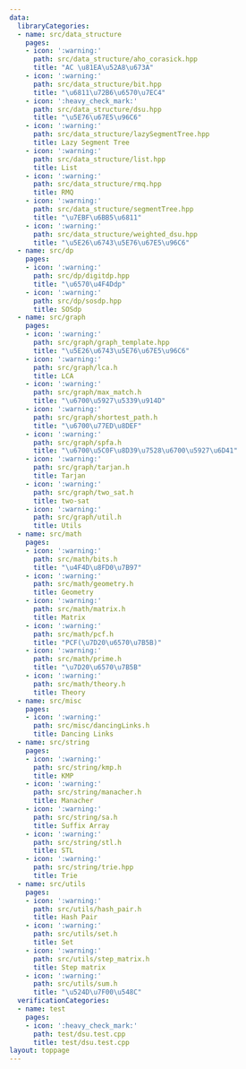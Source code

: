 ```yaml
---
data:
  libraryCategories:
  - name: src/data_structure
    pages:
    - icon: ':warning:'
      path: src/data_structure/aho_corasick.hpp
      title: "AC \u81EA\u52A8\u673A"
    - icon: ':warning:'
      path: src/data_structure/bit.hpp
      title: "\u6811\u72B6\u6570\u7EC4"
    - icon: ':heavy_check_mark:'
      path: src/data_structure/dsu.hpp
      title: "\u5E76\u67E5\u96C6"
    - icon: ':warning:'
      path: src/data_structure/lazySegmentTree.hpp
      title: Lazy Segment Tree
    - icon: ':warning:'
      path: src/data_structure/list.hpp
      title: List
    - icon: ':warning:'
      path: src/data_structure/rmq.hpp
      title: RMQ
    - icon: ':warning:'
      path: src/data_structure/segmentTree.hpp
      title: "\u7EBF\u6BB5\u6811"
    - icon: ':warning:'
      path: src/data_structure/weighted_dsu.hpp
      title: "\u5E26\u6743\u5E76\u67E5\u96C6"
  - name: src/dp
    pages:
    - icon: ':warning:'
      path: src/dp/digitdp.hpp
      title: "\u6570\u4F4Ddp"
    - icon: ':warning:'
      path: src/dp/sosdp.hpp
      title: SOSdp
  - name: src/graph
    pages:
    - icon: ':warning:'
      path: src/graph/graph_template.hpp
      title: "\u5E26\u6743\u5E76\u67E5\u96C6"
    - icon: ':warning:'
      path: src/graph/lca.h
      title: LCA
    - icon: ':warning:'
      path: src/graph/max_match.h
      title: "\u6700\u5927\u5339\u914D"
    - icon: ':warning:'
      path: src/graph/shortest_path.h
      title: "\u6700\u77ED\u8DEF"
    - icon: ':warning:'
      path: src/graph/spfa.h
      title: "\u6700\u5C0F\u8D39\u7528\u6700\u5927\u6D41"
    - icon: ':warning:'
      path: src/graph/tarjan.h
      title: Tarjan
    - icon: ':warning:'
      path: src/graph/two_sat.h
      title: two-sat
    - icon: ':warning:'
      path: src/graph/util.h
      title: Utils
  - name: src/math
    pages:
    - icon: ':warning:'
      path: src/math/bits.h
      title: "\u4F4D\u8FD0\u7B97"
    - icon: ':warning:'
      path: src/math/geometry.h
      title: Geometry
    - icon: ':warning:'
      path: src/math/matrix.h
      title: Matrix
    - icon: ':warning:'
      path: src/math/pcf.h
      title: "PCF(\u7D20\u6570\u7B5B)"
    - icon: ':warning:'
      path: src/math/prime.h
      title: "\u7D20\u6570\u7B5B"
    - icon: ':warning:'
      path: src/math/theory.h
      title: Theory
  - name: src/misc
    pages:
    - icon: ':warning:'
      path: src/misc/dancingLinks.h
      title: Dancing Links
  - name: src/string
    pages:
    - icon: ':warning:'
      path: src/string/kmp.h
      title: KMP
    - icon: ':warning:'
      path: src/string/manacher.h
      title: Manacher
    - icon: ':warning:'
      path: src/string/sa.h
      title: Suffix Array
    - icon: ':warning:'
      path: src/string/stl.h
      title: STL
    - icon: ':warning:'
      path: src/string/trie.hpp
      title: Trie
  - name: src/utils
    pages:
    - icon: ':warning:'
      path: src/utils/hash_pair.h
      title: Hash Pair
    - icon: ':warning:'
      path: src/utils/set.h
      title: Set
    - icon: ':warning:'
      path: src/utils/step_matrix.h
      title: Step matrix
    - icon: ':warning:'
      path: src/utils/sum.h
      title: "\u524D\u7F00\u548C"
  verificationCategories:
  - name: test
    pages:
    - icon: ':heavy_check_mark:'
      path: test/dsu.test.cpp
      title: test/dsu.test.cpp
layout: toppage
---
```

